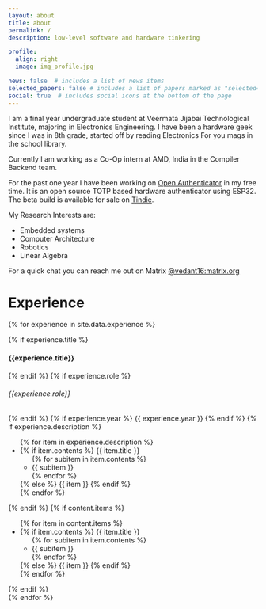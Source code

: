 ```yaml
---
layout: about
title: about
permalink: /
description: low-level software and hardware tinkering

profile:
  align: right
  image: img_profile.jpg

news: false  # includes a list of news items
selected_papers: false # includes a list of papers marked as "selected={true}"
social: true  # includes social icons at the bottom of the page
---
```


I am a final year undergraduate student at Veermata Jijabai Technological Institute, majoring in Electronics Engineering. 
I have been a hardware geek since I was in 8th grade, started off by reading Electronics For you mags in the school library.

Currently I am working as a Co-Op intern at AMD, India in the Compiler Backend team.

For the past one year I have been working on [Open Authenticator](https://open-authenticator.github.io/) in my free time. It is an open source TOTP based hardware authenticator using ESP32. The beta build is available for sale on [Tindie](https://www.tindie.com/products/vedantvp16/open-authenticator-beta-build/).

My Research Interests are:
* Embedded systems
* Computer Architecture
* Robotics
* Linear Algebra

For a quick chat you can reach me out on Matrix [@vedant16:matrix.org](https://matrix.to/#/@vedant16:matrix.org)

# Experience

{% for experience in site.data.experience %}
<div>
    {% if experience.title %}
    <h4 class="title font-weight-bold">{{experience.title}}</h4>
    {% endif %}
    {% if experience.role %}
    <h6 class="title font-weight-bold">{{experience.role}}</h6>
    {% endif %}
    {% if experience.year %}
    <span class="badge bg-dark font-weight-bold">
        {{ experience.year }}
    </span>
    {% endif %}
    {% if experience.description %}
        <ul class="items">
            {% for item in experience.description %}
                <li>
                    {% if item.contents %}
                        <span class="item-title">{{ item.title }}</span>
                        <ul class="subitems">
                        {% for subitem in item.contents %}
                            <li><span class="subitem">{{ subitem }}</span></li>
                        {% endfor %}
                        </ul>
                    {% else %}
                        <span class="item">{{ item }}</span>
                    {% endif %}
                </li>
            {% endfor %}
        </ul>
    {% endif %}
    {% if content.items %}
        <ul class="items">
            {% for item in content.items %}
                <li>
                    {% if item.contents %}
                        <span class="item-title">{{ item.title }}</span>
                        <ul class="subitems">
                        {% for subitem in item.contents %}
                            <li><span class="subitem">{{ subitem }}</span></li>
                        {% endfor %}
                        </ul>
                    {% else %}
                        <span class="item">{{ item }}</span>
                    {% endif %}
                </li>
            {% endfor %}
        </ul>
    {% endif %}
</div>
{% endfor %}